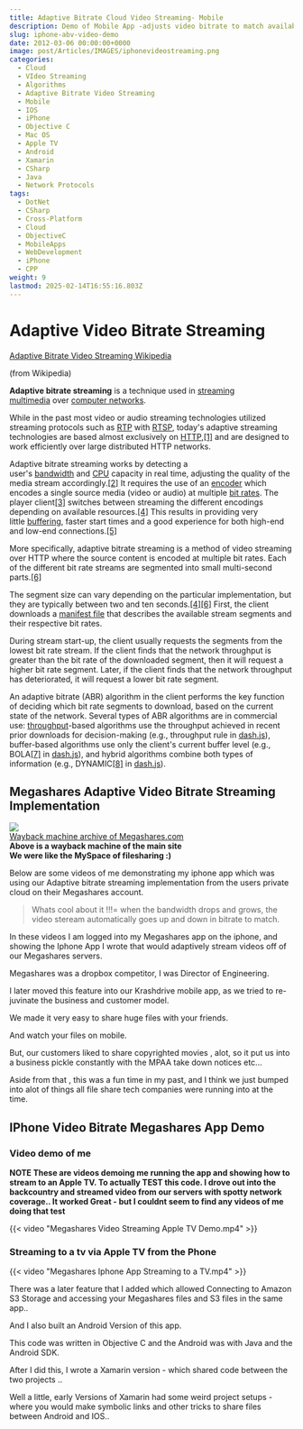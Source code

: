 ```yaml
---
title: Adaptive Bitrate Cloud Video Streaming- Mobile
description: Demo of Mobile App -adjusts video bitrate to match available bandwidth
slug: iphone-abv-video-demo
date: 2012-03-06 00:00:00+0000
image: post/Articles/IMAGES/iphonevideostreaming.png
categories:
  - Cloud
  - VIdeo Streaming
  - Algorithms
  - Adaptive Bitrate Video Streaming
  - Mobile
  - IOS
  - iPhone
  - Objective C
  - Mac OS
  - Apple TV
  - Android
  - Xamarin
  - CSharp
  - Java
  - Network Protocols
tags:
  - DotNet
  - CSharp
  - Cross-Platform
  - Cloud
  - ObjectiveC
  - MobileApps
  - WebDevelopment
  - iPhone
  - CPP
weight: 9
lastmod: 2025-02-14T16:55:16.803Z
---
```

# Adaptive Video Bitrate Streaming

[Adaptive Bitrate Video Streaming Wikipedia](https://en.wikipedia.org/wiki/Adaptive_bitrate_streaming)

(from Wikipedia)

**Adaptive bitrate streaming** is a technique used in [streaming multimedia](https://en.wikipedia.org/wiki/Streaming_multimedia "Streaming multimedia") over [computer networks](https://en.wikipedia.org/wiki/Computer_network "Computer network").

While in the past most video or audio streaming technologies utilized streaming protocols such as [RTP](https://en.wikipedia.org/wiki/Real-time_Transport_Protocol "Real-time Transport Protocol") with [RTSP](https://en.wikipedia.org/wiki/RTSP "RTSP"), today's adaptive streaming technologies are based almost exclusively on [HTTP](https://en.wikipedia.org/wiki/HTTP "HTTP"),[\[1\]](https://en.wikipedia.org/wiki/Adaptive_bitrate_streaming#cite_note-1) and are designed to work efficiently over large distributed HTTP networks.

Adaptive bitrate streaming works by detecting a user's [bandwidth](https://en.wikipedia.org/wiki/Bandwidth_\(computing\) "Bandwidth (computing)") and [CPU](https://en.wikipedia.org/wiki/CPU "CPU") capacity in real time, adjusting the quality of the media stream accordingly.[\[2\]](https://en.wikipedia.org/wiki/Adaptive_bitrate_streaming#cite_note-2) It requires the use of an [encoder](https://en.wikipedia.org/wiki/Encode/Decode "Encode/Decode") which encodes a single source media (video or audio) at multiple [bit rates](https://en.wikipedia.org/wiki/Bit_rate "Bit rate"). The player client[\[3\]](https://en.wikipedia.org/wiki/Adaptive_bitrate_streaming#cite_note-itec-dash-3) switches between streaming the different encodings depending on available resources.[\[4\]](https://en.wikipedia.org/wiki/Adaptive_bitrate_streaming#cite_note-mobileval-4) This results in providing very little [buffering](https://en.wikipedia.org/wiki/Data_buffer "Data buffer"), faster start times and a good experience for both high-end and low-end connections.[\[5\]](https://en.wikipedia.org/wiki/Adaptive_bitrate_streaming#cite_note-5)

More specifically, adaptive bitrate streaming is a method of video streaming over HTTP where the source content is encoded at multiple bit rates. Each of the different bit rate streams are segmented into small multi-second parts.[\[6\]](https://en.wikipedia.org/wiki/Adaptive_bitrate_streaming#cite_note-dataset-6) 

The segment size can vary depending on the particular implementation, but they are typically between two and ten seconds.[\[4\]](https://en.wikipedia.org/wiki/Adaptive_bitrate_streaming#cite_note-mobileval-4)[\[6\]](https://en.wikipedia.org/wiki/Adaptive_bitrate_streaming#cite_note-dataset-6) First, the client downloads a [manifest file](https://en.wikipedia.org/wiki/Manifest_file "Manifest file") that describes the available stream segments and their respective bit rates.

During stream start-up, the client usually requests the segments from the lowest bit rate stream. If the client finds that the network throughput is greater than the bit rate of the downloaded segment, then it will request a higher bit rate segment. Later, if the client finds that the network throughput has deteriorated, it will request a lower bit rate segment.

An adaptive bitrate (ABR) algorithm in the client performs the key function of deciding which bit rate segments to download, based on the current state of the network. Several types of ABR algorithms are in commercial use: [throughput](https://en.wikipedia.org/wiki/Throughput "Throughput")-based algorithms use the throughput achieved in recent prior downloads for decision-making (e.g., throughput rule in [dash.js](https://reference.dashif.org/dash.js)), buffer-based algorithms use only the client's current buffer level (e.g., BOLA[\[7\]](https://en.wikipedia.org/wiki/Adaptive_bitrate_streaming#cite_note-7) in [dash.js](https://reference.dashif.org/dash.js)), and hybrid algorithms combine both types of information (e.g., DYNAMIC[\[8\]](https://en.wikipedia.org/wiki/Adaptive_bitrate_streaming#cite_note-8) in [dash.js](https://reference.dashif.org/dash.js)).

## Megashares Adaptive Video Bitrate Streaming Implementation

![](/post/mobile/iphone-abv-video-demo/megashares.png)\
[Wayback machine archive of Megashares.com](https://web.archive.org/web/20100304213428/http://www.megashares.com/)\
**Above is a wayback machine of the main site**\
**We were like the MySpace of filesharing :)**

Below are some videos  of me demonstrating my iphone app which was using our Adaptive bitrate streaming implementation from the users private cloud on their Megashares account.

> Whats cool about it !!!= when the bandwidth drops and grows, the video steream automatically goes up and down in bitrate to match.

In these videos I am logged into my Megashares app on the iphone, and showing the Iphone App I wrote that would adaptively stream videos off of our Megashares servers.

Megashares was a dropbox competitor, I was Director of Engineering.

I later moved this feature into our Krashdrive mobile app, as we tried to re-juvinate the business and customer model.

We made it very easy to share huge files with your friends.

And watch your files on mobile.

But, our customers liked to share copyrighted movies , alot, so it put us into a business pickle constantly with the MPAA take down notices etc...

Aside from that , this was a fun time in my past, and I think we just bumped into alot of things all file share tech companies were running into at the time.

## IPhone Video Bitrate Megashares App Demo

### Video demo of me

**NOTE These are videos demoing me running the app and showing how to stream to an Apple TV. To actually TEST this code. I drove out into the backcountry and streamed video from our servers with spotty network coverage.. It worked Great - but I couldnt seem to find any videos of me doing that test**

{{< video "Megashares Video Streaming Apple TV Demo.mp4" >}}

### Streaming to a tv via Apple TV from the Phone

{{< video "Megashares Iphone App Streaming to a TV.mp4" >}}

There was a later feature that I added which allowed Connecting to Amazon S3 Storage and accessing your Megashares files and S3 files in the same app..

And I also built an Android Version of this app.

This code was written in Objective C and the Android was with Java and the Android SDK.

After I did this, I wrote a Xamarin version - which shared code between the two projects ..

Well a little, early Versions of Xamarin had some weird project setups - where you would make symbolic links and other tricks to share files between Android and IOS..
